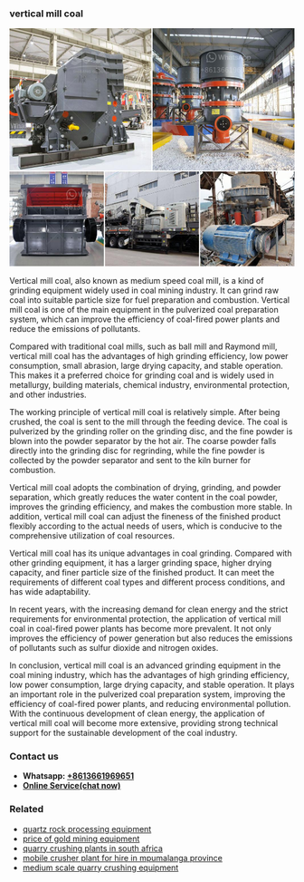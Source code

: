 <h3>vertical mill coal</h3><img src='1708309038.jpg' alt=''><p>Vertical mill coal, also known as medium speed coal mill, is a kind of grinding equipment widely used in coal mining industry. It can grind raw coal into suitable particle size for fuel preparation and combustion. Vertical mill coal is one of the main equipment in the pulverized coal preparation system, which can improve the efficiency of coal-fired power plants and reduce the emissions of pollutants.</p><p>Compared with traditional coal mills, such as ball mill and Raymond mill, vertical mill coal has the advantages of high grinding efficiency, low power consumption, small abrasion, large drying capacity, and stable operation. This makes it a preferred choice for grinding coal and is widely used in metallurgy, building materials, chemical industry, environmental protection, and other industries.</p><p>The working principle of vertical mill coal is relatively simple. After being crushed, the coal is sent to the mill through the feeding device. The coal is pulverized by the grinding roller on the grinding disc, and the fine powder is blown into the powder separator by the hot air. The coarse powder falls directly into the grinding disc for regrinding, while the fine powder is collected by the powder separator and sent to the kiln burner for combustion.</p><p>Vertical mill coal adopts the combination of drying, grinding, and powder separation, which greatly reduces the water content in the coal powder, improves the grinding efficiency, and makes the combustion more stable. In addition, vertical mill coal can adjust the fineness of the finished product flexibly according to the actual needs of users, which is conducive to the comprehensive utilization of coal resources.</p><p>Vertical mill coal has its unique advantages in coal grinding. Compared with other grinding equipment, it has a larger grinding space, higher drying capacity, and finer particle size of the finished product. It can meet the requirements of different coal types and different process conditions, and has wide adaptability.</p><p>In recent years, with the increasing demand for clean energy and the strict requirements for environmental protection, the application of vertical mill coal in coal-fired power plants has become more prevalent. It not only improves the efficiency of power generation but also reduces the emissions of pollutants such as sulfur dioxide and nitrogen oxides.</p><p>In conclusion, vertical mill coal is an advanced grinding equipment in the coal mining industry, which has the advantages of high grinding efficiency, low power consumption, large drying capacity, and stable operation. It plays an important role in the pulverized coal preparation system, improving the efficiency of coal-fired power plants, and reducing environmental pollution. With the continuous development of clean energy, the application of vertical mill coal will become more extensive, providing strong technical support for the sustainable development of the coal industry.</p><h3>Contact us</h3><ul><li><strong>Whatsapp:&nbsp;<a href="https://wa.me/8613661969651">+8613661969651</a></strong></li><li><a href="https://swt.shibang-china.com/?git&amp;zhl&amp;vertical mill coal"><strong>Online Service(chat now)</strong></a></li></ul><h3>Related</h3><ul><li><a href='quartz rock processing equipment.md'>quartz rock processing equipment</a></li><li><a href='price of gold mining equipment.md'>price of gold mining equipment</a></li><li><a href='quarry crushing plants in south africa.md'>quarry crushing plants in south africa</a></li><li><a href='mobile crusher plant for hire in mpumalanga province.md'>mobile crusher plant for hire in mpumalanga province</a></li><li><a href='medium scale quarry crushing equipment.md'>medium scale quarry crushing equipment</a></li></ul>